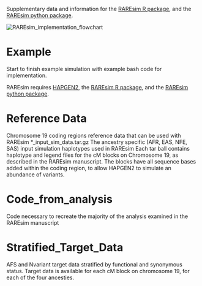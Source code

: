 Supplementary data and information for the [RAREsim R package](https://github.com/meganmichelle/RAREsim), and the [RAREsim python package](https://github.com/ryanlayer/raresim).

![RAREsim_implementation_flowchart](https://user-images.githubusercontent.com/21186894/132229596-fe861e53-a002-4a5c-afe8-b742a7316c76.png)

# Example 
 Start to finish example simulation with example bash code for implementation.
 
 RAREsim requires [HAPGEN2](https://mathgen.stats.ox.ac.uk/genetics_software/hapgen/hapgen2.html), the [RAREsim R package](https://github.com/meganmichelle/RAREsim), and the [RAREsim python package](https://github.com/ryanlayer/raresim).

# Reference Data 
Chromosome 19 coding regions reference data that can be used with RAREsim
 *_input_sim_data.tar.gz
   The ancestry specific (AFR, EAS, NFE, SAS) input simulation haplotypes used in RAREsim
   Each tar ball contains haplotype and legend files for the cM blocks on Chromosome 19, as described in the  RAREsim manuscript.
   The blocks have all sequence bases added within the coding region, to allow HAPGEN2 to simulate an abundance of variants.

# Code_from_analysis
  Code necessary to recreate the majority of the analysis examined in the RAREsim manuscript
  
# Stratified_Target_Data
  AFS and Nvariant target data stratified by functional and synonymous status. Target data is available for each cM block on chromosome 19, for each of the four ancesties.
